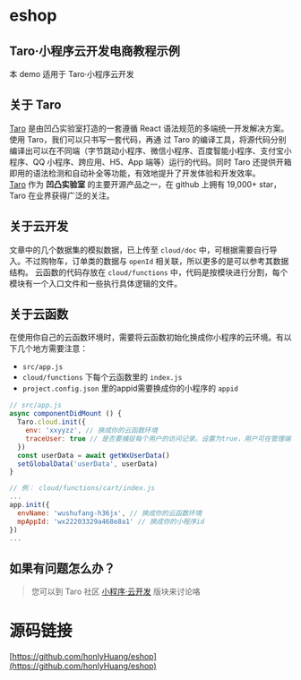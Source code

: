 # eshop
## Taro·小程序云开发电商教程示例
本 demo 适用于 Taro·小程序云开发
## 关于 Taro
[Taro](https://taro.jd.com/) 是由凹凸实验室打造的一套遵循 React 语法规范的多端统一开发解决方案。使用 Taro，我们可以只书写一套代码，再通
过 Taro 的编译工具，将源代码分别编译出可以在不同端（字节跳动小程序、微信小程序、百度智能小程序、支付宝小程序、QQ
小程序、跨应用、H5、App 端等）运行的代码。同时 Taro 还提供开箱即用的语法检测和自动补全等功能，有效地提升了开发体验和开发效率。</br>
[Taro](https://taro.jd.com/) 作为 **凹凸实验室** 的主要开源产品之一，在 github 上拥有 19,000+ star， Taro 在业界获得广泛的关注。
## 关于云开发
文章中的几个数据集的模拟数据，已上传至 `cloud/doc` 中，可根据需要自行导入。不过购物车，订单类的数据与 `openId` 相关联，所以更多的是可以参考其数据结构。
云函数的代码存放在 `cloud/functions` 中，代码是按模块进行分割，每个模块有一个入口文件和一些执行具体逻辑的文件。
## 关于云函数
在使用你自己的云函数环境时，需要将云函数初始化换成你小程序的云环境。有以下几个地方需要注意：
- `src/app.js`
- `cloud/functions` 下每个云函数里的 `index.js`
- `project.config.json` 里的appid需要换成你的小程序的 `appid`
```javascript
// src/app.js
async componentDidMount () {
  Taro.cloud.init({
    env: 'xxyyzz', // 换成你的云函数环境
    traceUser: true // 是否要捕捉每个用户的访问记录。设置为true，用户可在管理端看到用户访问记录
  })
  const userData = await getWxUserData()
  setGlobalData('userData', userData)
}
```
```javascript
// 例： cloud/functions/cart/index.js
...
app.init({
  envName: 'wushufang-h36jx', // 换成你的云函数环境
  mpAppId: 'wx22203329a468e8a1' // 换成你的小程序id
})
...
```
## 如果有问题怎么办？
> 您可以到 Taro 社区 [小程序·云开发](https://taro-club.jd.com/category/14/%E5%B0%8F%E7%A8%8B%E5%BA%8F-%E4%BA%91%E5%BC%80%E5%8F%91) 版块来讨论咯

# 源码链接
[https://github.com/honlyHuang/eshop](https://github.com/honlyHuang/eshop)
